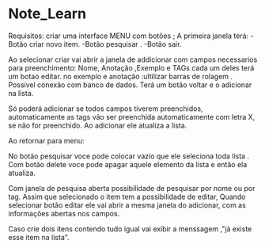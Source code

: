 # Note_Learn
Requisitos:
criar uma interface MENU com botões ;
A primeira janela terá:
-Botão criar novo item.
-Botão pesquisar .
-Botão sair.

Ao selecionar criar vai abrir a janela de addicionar
com campos necessarios para preenchimento:
 Nome, Anotação ,Exemplo e TAGs cada um deles terá um botao editar.
no exemplo e anotação :ultilizar barras de rolagem .
Possivel conexão com banco de dados.
Terá um botão voltar e o adicionar na lista.

Só poderá adicionar se todos campos tiverem preenchidos,
automaticamente as tags vão ser preenchida automaticamente com letra X, se não for preenchido.
Ao adicionar ele atualiza a lista.

Ao retornar para menu:

No botão pesquisar voce pode colocar vazio que ele seleciona toda lista .
Com botão delete voce pode apagar aquele elemento da lista e então ela atualiza.


Com janela de pesquisa aberta possibilidade de pesquisar por nome ou por tag.
Assim que selecionado o item  tem a possibilidade de editar,
Quando selecionar botão editar ele vai abrir a mesma janela do adicionar, com as informações  abertas nos campos.

Caso crie dois itens contendo tudo igual vai exibir a menssagem ,"já existe esse item na lista".

